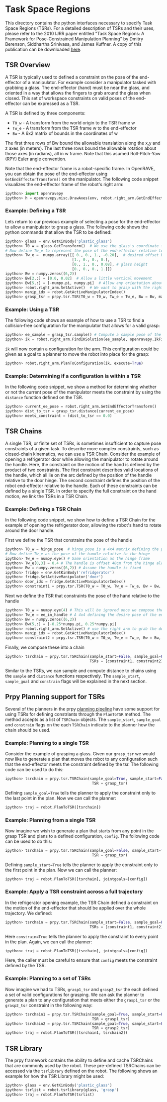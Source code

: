 # Task Space Regions

This directory contains the python interfaces necessary to specify Task Space Regions (TSRs). For a detailed description of TSRs and their uses, please refer to the 2010 IJRR paper entitled "Task Space Regions: A Framework for Pose-Constrained
Manipulation Planning" by Dmitry Berenson, Siddhartha Srinivasa, and James Kuffner.  A copy of this publication can be downloaded [here](https://www.ri.cmu.edu/pub_files/2011/10/dmitry_ijrr10-1.pdf).

## TSR Overview
A TSR is typically used to defined a constraint on the pose of the end-effector of a manipulator. For example consider a manipulator tasked with grabbing a glass. The end-effector (hand) must be near the glass, and oriented in a way that allows the fingers to grab around the glass when closed. This set of workspace constraints on valid poses of the end-effector can be expressed as a TSR.

A TSR is defined by three components:
* ```T0_w``` - A transform from the world origin to the TSR frame w
* ```Tw_e``` - A transform from the TSR frame w to the end-effector
* ```Bw``` - A 6x2 matrix of bounds in the coordinates of w

The first three rows of Bw bound the allowable translation along the x,y and z axes (in meters).  The last three rows bound the allowable rotation about those axes (in radians), all in w frame.  Note that this asumed Roll-Pitch-Yaw (RPY) Euler angle convention.

Note that the end-effector frame is a robot-specific frame. In OpenRAVE, you can obtain the pose of the end-effector using ```GetEndEffectorTransform()``` on the manipulator.  The following code snippet visualizes the end-effector frame of the robot's right arm:
```python
ipython> import openravepy
ipython> h = openravepy.misc.DrawAxes(env, robot.right_arm.GetEndEffectorTransform())
```
### Example: Defining a TSR
Lets return to our previous example of selecting a pose for the end-effector to allow a manipulator to grasp a glass. The following code shows the python commands that allow the TSR to be defined:
```python
ipython> glass = env.GetKinBody('plastic_glass')
ipython> T0_w = glass.GetTransform()  # We use the glass's coordinate frame as the w frame
# Now define Tw_e to represent the pose of the end-effector relative to the glass
ipython> Tw_e =  numpy.array([[ 0., 0., 1., -0.20],  # desired offset between end-effector and object along x-axis 
                              [1., 0., 0., 0.], 
                              [0., 1., 0., 0.08], # glass height
                              [0., 0., 0., 1.]])  
ipython> Bw = numpy.zeros((6,2))
ipython> Bw[2,:] = [0.0, 0.02]  # Allow a little vertical movement
ipython> Bw[5,:] = [-numpy.pi, numpy.pi]  # Allow any orientation about the z-axis of the glass
ipython> robot.right_arm.SetActive()  # We want to grasp with the right arm
ipython> manip_idx = robot.GetActiveManipulatorIndex()
ipython> grasp_tsr = prpy.tsr.TSR(T0_w = T0_w, Tw_e = Tw_e, Bw = Bw, manip = manip_idx)
```
### Example: Using a TSR
The following code shows an example of how to use a TSR to find a collision-free configuration for the manipulator that allows for a valid grasp:
```python
ipython> ee_sample = grasp_tsr.sample() # Compute a sample pose of the end-effector
ipython> ik = robot.right_arm.FindIKSolution(ee_sample, openravepy.IkFilterOptions.CheckEnvCollisions)  
```
```ik``` will now contain a configuration for the arm.  This configuration could be given as a goal to a planner to move the robot into place for the grasp:
```python
ipython> robot.right_arm.PlanToConfiguration(ik, execute=True)
```
### Example: Determining if a configuration is within a TSR
In the following code snippet, we show a method for determining whether or not the current pose of the manipulator meets the constraint by using the ```distance``` function defined on the TSR.
```python
ipython> current_ee_pose = robot.right_arm.GetEndEffectorTransform()
ipython> dist_to_tsr = grasp_tsr.distance(current_ee_pose)
ipython> meets_constraint = (dist_to_tsr == 0.0)
```

## TSR Chains
A single TSR, or finite set of TSRs, is sometimes insufficient to capture pose constraints of a given task. To describe more complex constraints, such as closed-chain kinematics, we can use a TSR Chain.  Consider the example of opening a refrigerator door while allowing the manipulator to rotate around the handle. Here, the constraint on the motion of the hand is defined by the product of two constraints.  The first constraint describes valid locations of the handle, which all lie on the arc defined by the position of the handle relative to the door hinge.  The second constraint defines the position of the robot end-effector relative to the handle. Each of these constraints can be defined by a single TSR. In order to specify the full constraint on the hand motion, we link the TSRs in a TSR Chain.  

### Example: Defining a TSR Chain
In the following code snippet, we show how to define a TSR Chain for the example of opening the refrigerator door, allowing the robot's hand to rotate around the door handle.

First we define the TSR that constrains the pose of the handle
```python
ipython> T0_w = hinge_pose  # hinge_pose is a 4x4 matrix defining the pose of the hinge in world frame
# Now define Tw_e as the pose of the handle relative to the hinge
ipython> Tw_e = numpy.eye() # Same orientation as the hinge frame
ipython> Tw_e[0,3] = 0.4 # The handle is offset 40cm from the hinge along the x-axis of the hinge-frame
ipython> Bw = numpy.zeros((6,2)) # Assume the handle is fixed
ipython> fridge = env.GetKinBody('refridgerator')
ipython> fridge.SetActiveManipulator('door')
ipython> door_idx = fridge.GetActiveManipulatorIndex()
ipython> constraint1 = prpy.tsr.TSR(T0_w = T0_w, Tw_e = Tw_e, Bw = Bw, manip = door_idx)
```

Next we define the TSR that constraints the pose of the hand relative to the handle
```python
ipython> T0_w = numpy.eye(4) # This will be ignored once we compose the chain
ipython> Tw_e = ee_in_handle # A 4x4 defining the desire pose of the end-effector relative to handle
ipython> Bw = numpy.zeros((6,2))
ipython> Bw(5,:) = [-0.25*numpy.pi, 0.25*numpy.pi]
ipython> robot.right_arm.SetActive() # use the right arm to grab the door
ipython> manip_idx = robot.GetActiveManipulatorIndex()
ipython> constraint2 = prpy.tsr.TSR(T0_w = T0_w, Tw_e = Tw_e, Bw = Bw, manip = manip_idx)
```

Finally, we compose these into a chain
```python
ipython> tsrchain = prpy.tsr.TSRChain(sample_start=False, sample_goal=False, constrain=True, 
                                      TSRs = [constraint1, constraint2])
```
Similar to the TSRs, we can sample and compute distance to chains using the ```sample``` and ```distance``` functions respectively. The ```sample_start```, ```sample_goal``` and ```constrain``` flags will be explained in the next section. 

## Prpy Planning support for TSRs
Several of the planners in the prpy [planning pipeline](https://github.com/personalrobotics/prpy/tree/master/src/prpy/planning) have some support for using TSRs for defining constriants through the ```PlanToTSR``` method. The method accepts as a list of ```TSRChain``` objects. The ```sample_start```, ```sample_goal``` and ```constrain``` flags on the each ```TSRChain``` indicate to the planner how the chain should be used.

### Example: Planning to a single TSR
Consider the example of grasping a glass. Given our ```grasp_tsr``` we would now like to generate a plan that moves the robot to any configuration such that the end-effector meets the constraint defined by the tsr.  The following code can be used to do this:
```python
ipython> tsrchain = prpy.tsr.TSRChain(sample_goal=True, sample_start=False, constrain=False,
                                       TSR = grasp_tsr)
```
Defining ```sample_goal=True``` tells the planner to apply the constraint only to the last point in the plan. Now we can call the planner:
```python
ipython> traj = robot.PlanToTSR([tsrchain])
```
### Example: Planning from a single TSR
Now imagine we wish to generate a plan that starts from any point in the grasp TSR and plans to a defined configuration, ```config```. The following code can be used to do this:
```python
ipython> tsrchain = prpy.tsr.TSRChain(sample_goal=False, sample_start=True, constrain=False,
                                       TSR = grasp_tsr)
```
Defining ```sample_start=True``` tells the planner to apply the constraint only to the first point in the plan. Now we can call the planner:
```python
ipython> traj = robot.PlanToTSR([tsrchain], jointgoals=[config])
```
### Example: Apply a TSR constraint across a full trajectory
In the refrigerator opening example, the TSR Chain defined a constraint on the motion of the end-effector that should be applied over the whole trajectory.  We defined:
```python
ipython> tsrchain = prpy.tsr.TSRChain(sample_start=False, sample_goal=False, constrain=True, 
                                      TSRs = [constraint1, constraint2])
```
Here ```constrain=True``` tells the planner to apply the constraint to every point in the plan.  Again, we can call the planner:
```python
ipython> traj = robot.PlanToTSR([tsrchain], jointgoals=[config])
```
Here, the caller must be careful to ensure that ```config``` meets the constraint defined by the TSR. 

### Example: Planning to a set of TSRs
Now imagine we had to TSRs, ```grasp1_tsr``` and ```grasp2_tsr``` the each defined a set of valid configurations for grasping.  We can ask the planner to generate a plan to any configuration that meets either the ```grasp1_tsr``` or the ```grasp2_tsr``` constraint in the following way:
```python
ipython> tsrchain1 = prpy.tsr.TSRChain(sample_goal=True, sample_start=False, constrain=False,
                                       TSR = grasp1_tsr)
ipython> tsrchain2 = prpy.tsr.TSRChain(sample_goal=True, sample_start=False, constrain=False,
                                       TSR = grasp2_tsr)
ipython> traj = robot.PlanToTSR([tsrchain1, tsrchain2])
```
## TSR Library
The prpy framework contains the ability to define and cache TSRChains that are commonly used by the robot. These pre-defined TSRChains can be accessed via the ```tsrlibrary``` defined on the robot. The following shows an example for how the TSR Library might be used:
```python
ipython> glass = env.GetKinBody('plastic_glass')
ipython> tsrlist = robot.tsrlibrary(glass, 'grasp')
ipython> traj = robot.PlanToTSR(tsrlist)
```

